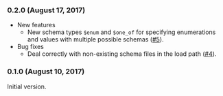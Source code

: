### 0.2.0 (August 17, 2017)

- New features
  - New schema types `$enum` and `$one_of` for specifying enumerations and values with multiple
    possible schemas ([#5](https://github.com/ShiftForward/frise/pull/5)).
- Bug fixes
  - Deal correctly with non-existing schema files in the load path
    ([#4](https://github.com/ShiftForward/frise/pull/4)).

### 0.1.0 (August 10, 2017)

Initial version.
